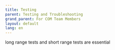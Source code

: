 ```yaml
---
title: Testing
parent: Testing and Troubleshooting
grand_parent: For COM Team Members
layout: default
lang: en
---
```


long range tests and short range tests are essential
